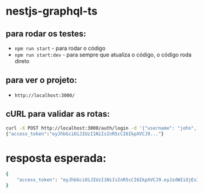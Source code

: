 # nestjs-graphql-ts

## para rodar os testes:

- `npm run start` - para rodar o código
- `npm run start:dev` - para sempre que atualiza o código, o código roda direto

## para ver o projeto:

- `http://localhost:3000/`

## cURL para validar as rotas:

```bash
curl -X POST http://localhost:3000/auth/login -d '{"username": "john", "password": "changeme"}' -H "Content-Type: application/json"
{"access_token":"eyJhbGciOiJIUzI1NiIsInR5cCI6IkpXVCJ9..."}
```

# resposta esperada:

```bash
{
	"access_token": "eyJhbGciOiJIUzI1NiIsInR5cCI6IkpXVCJ9.eyJzdWIiOjEsInVzZXJuYW1lIjoiam9obiIsImlhdCI6MTc2MTg1Mjc5OSwiZXhwIjoxNzYxODUyODU5fQ.8X04qt9_EsWAbdE7ADlyody3KkXIgEF3pb1A6t1aU7E"
}
```
